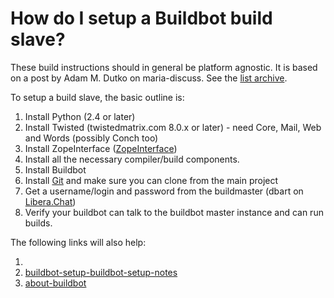
# How do I setup a Buildbot build slave?

These build instructions should in general be platform agnostic. It is based on a post by Adam M. Dutko on maria-discuss. See the [list archive](https://lists.launchpad.net/maria-discuss/msg00372.html).


To setup a build slave, the basic outline is:


1. Install Python (2.4 or later)
1. Install Twisted (twistedmatrix.com 8.0.x or later) - need Core, Mail, Web and Words (possibly Conch too)
1. Install ZopeInterface ([ZopeInterface](https://www.zope.org/Products/ZopeInterface))
1. Install all the necessary compiler/build components.
1. Install Buildbot
1. Install [Git](../../using-git-with-mariadb/using-git.md) and make sure you can clone from the main project
1. Get a username/login and password from the buildmaster (dbart on [Libera.Chat](/kb/en/irc/))
1. Verify your buildbot can talk to the buildbot master instance and can run builds.


The following links will also help:


1. [](https://docs.buildbot.net/)
1. [buildbot-setup-buildbot-setup-notes](buildbot-setup-buildbot-setup-notes.md)
1. [about-buildbot](../about-buildbot.md)

